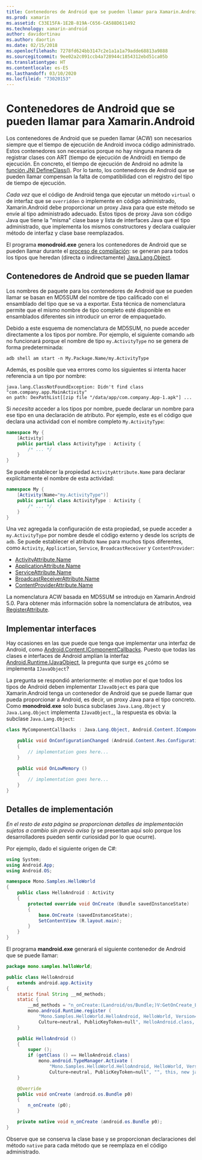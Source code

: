 ```yaml
---
title: Contenedores de Android que se pueden llamar para Xamarin.Android
ms.prod: xamarin
ms.assetid: C33E15FA-1E2B-819A-C656-CA588D611492
ms.technology: xamarin-android
author: davidortinau
ms.author: daortin
ms.date: 02/15/2018
ms.openlocfilehash: 7278fd624bb3147c2e1a1a1a79adde68813a9888
ms.sourcegitcommit: 9ee02a2c091ccb4a728944c1854312ebd51ca05b
ms.translationtype: HT
ms.contentlocale: es-ES
ms.lasthandoff: 03/10/2020
ms.locfileid: "73020153"
---
```

# <a name="android-callable-wrappers-for-xamarinandroid"></a>Contenedores de Android que se pueden llamar para Xamarin.Android

Los contenedores de Android que se pueden llamar (ACW) son necesarios siempre que el tiempo de ejecución de Android invoca código administrado. Estos contenedores son necesarios porque no hay ninguna manera de registrar clases con ART (tiempo de ejecución de Android) en tiempo de ejecución. En concreto, el tiempo de ejecución de Android no admite la [función JNI DefineClass()](https://docs.oracle.com/javase/1.5.0/docs/guide/jni/spec/functions.html#wp15986). Por lo tanto, los contenedores de Android que se pueden llamar compensan la falta de compatibilidad con el registro del tipo de tiempo de ejecución. 

*Cada vez* que el código de Android tenga que ejecutar un método `virtual` o de interfaz que se `overridden` o implemente en código administrado, Xamarin.Android debe proporcionar un proxy Java para que este método se envíe al tipo administrado adecuado. Estos tipos de proxy Java son código Java que tiene la "misma" clase base y lista de interfaces Java que el tipo administrado, que implementa los mismos constructores y declara cualquier método de interfaz y clase base reemplazados. 

El programa **monodroid.exe** genera los contenedores de Android que se pueden llamar durante el [proceso de compilación](~/android/deploy-test/building-apps/build-process.md): se generan para todos los tipos que heredan (directa o indirectamente) [Java.Lang.Object](xref:Java.Lang.Object). 

## <a name="android-callable-wrapper-naming"></a>Contenedores de Android que se pueden llamar

Los nombres de paquete para los contenedores de Android que se pueden llamar se basan en MD5SUM del nombre de tipo calificado con el ensamblado del tipo que se va a exportar. Esta técnica de nomenclatura permite que el mismo nombre de tipo completo esté disponible en ensamblados diferentes sin introducir un error de empaquetado. 

Debido a este esquema de nomenclatura de MD5SUM, no puede acceder directamente a los tipos por nombre. Por ejemplo, el siguiente comando `adb` no funcionará porque el nombre de tipo `my.ActivityType` no se genera de forma predeterminada: 

```shell
adb shell am start -n My.Package.Name/my.ActivityType
```

Además, es posible que vea errores como los siguientes si intenta hacer referencia a un tipo por nombre:

```shell
java.lang.ClassNotFoundException: Didn't find class "com.company.app.MainActivity"
on path: DexPathList[[zip file "/data/app/com.company.App-1.apk"] ...
```

Si *necesita* acceder a los tipos por nombre, puede declarar un nombre para ese tipo en una declaración de atributo. Por ejemplo, este es el código que declara una actividad con el nombre completo `My.ActivityType`:

```csharp
namespace My {
    [Activity]
    public partial class ActivityType : Activity {
        /* ... */
    }
}
```

Se puede establecer la propiedad `ActivityAttribute.Name` para declarar explícitamente el nombre de esta actividad: 

```csharp
namespace My {
    [Activity(Name="my.ActivityType")]
    public partial class ActivityType : Activity {
        /* ... */
    }
}
```

Una vez agregada la configuración de esta propiedad, se puede acceder a `my.ActivityType` por nombre desde el código externo y desde los scripts de `adb`. Se puede establecer el atributo `Name` para muchos tipos diferentes, como `Activity`, `Application`, `Service`, `BroadcastReceiver` y `ContentProvider`: 

- [ActivityAttribute.Name](xref:Android.App.ActivityAttribute.Name)
- [ApplicationAttribute.Name](xref:Android.App.ApplicationAttribute.Name)
- [ServiceAttribute.Name](xref:Android.App.ServiceAttribute.Name)
- [BroadcastReceiverAttribute.Name](xref:Android.Content.BroadcastReceiverAttribute.Name)
- [ContentProviderAttribute.Name](xref:Android.Content.ContentProviderAttribute.Name)

La nomenclatura ACW basada en MD5SUM se introdujo en Xamarin.Android 5.0. Para obtener más información sobre la nomenclatura de atributos, vea [RegisterAttribute](xref:Android.Runtime.RegisterAttribute). 

## <a name="implementing-interfaces"></a>Implementar interfaces

Hay ocasiones en las que puede que tenga que implementar una interfaz de Android, como [Android.Content.IComponentCallbacks](xref:Android.Content.IComponentCallbacks). Puesto que todas las clases e interfaces de Android amplían la interfaz [Android.Runtime.IJavaObject](xref:Android.Runtime.IJavaObject), la pregunta que surge es ¿cómo se implementa `IJavaObject`? 

La pregunta se respondió anteriormente: el motivo por el que todos los tipos de Android deben implementar `IJavaObject` es para que Xamarin.Android tenga un contenedor de Android que se puede llamar que pueda proporcionar a Android, es decir, un proxy Java para el tipo concreto. Como **monodroid.exe** solo busca subclases `Java.Lang.Object` y `Java.Lang.Object` implementa `IJavaObject,`, la respuesta es obvia: la subclase `Java.Lang.Object`: 

```csharp
class MyComponentCallbacks : Java.Lang.Object, Android.Content.IComponentCallbacks {

    public void OnConfigurationChanged (Android.Content.Res.Configuration newConfig)
    {
        // implementation goes here...
    } 

    public void OnLowMemory ()
    {
        // implementation goes here...
    }
}
```

## <a name="implementation-details"></a>Detalles de implementación

*En el resto de esta página se proporcionan detalles de implementación sujetos a cambio sin previo aviso* (y se presentan aquí solo porque los desarrolladores pueden sentir curiosidad por lo que ocurre). 

Por ejemplo, dado el siguiente origen de C#:

```csharp
using System;
using Android.App;
using Android.OS;

namespace Mono.Samples.HelloWorld
{
    public class HelloAndroid : Activity
    {
        protected override void OnCreate (Bundle savedInstanceState)
        {
            base.OnCreate (savedInstanceState);
            SetContentView (R.layout.main);
        }
    }
}
```

El programa **mandroid.exe** generará el siguiente contenedor de Android que se puede llamar: 

```java
package mono.samples.helloWorld;

public class HelloAndroid
    extends android.app.Activity
{
    static final String __md_methods;
    static {
        __md_methods = "n_onCreate:(Landroid/os/Bundle;)V:GetOnCreate_Landroid_os_Bundle_Handler\n" + "";
        mono.android.Runtime.register (
            "Mono.Samples.HelloWorld.HelloAndroid, HelloWorld, Version=1.0.0.0, 
            Culture=neutral, PublicKeyToken=null", HelloAndroid.class, __md_methods);
    }

    public HelloAndroid ()
    {
        super ();
        if (getClass () == HelloAndroid.class)
            mono.android.TypeManager.Activate (
                "Mono.Samples.HelloWorld.HelloAndroid, HelloWorld, Version=1.0.0.0, 
                Culture=neutral, PublicKeyToken=null", "", this, new java.lang.Object[] {  });
    }

    @Override
    public void onCreate (android.os.Bundle p0)
    {
        n_onCreate (p0);
    }

    private native void n_onCreate (android.os.Bundle p0);
}
```

Observe que se conserva la clase base y se proporcionan declaraciones del método `native` para cada método que se reemplaza en el código administrado. 
